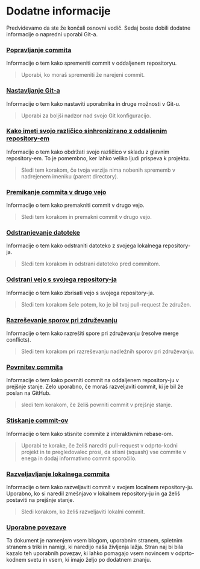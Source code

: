 # Dodatne informacije

Predvidevamo da ste že končali osnovni vodič. Sedaj boste dobili dodatne informacije o napredni uporabi Git-a.

### [Popravljanje commita](amending-a-commit.sl.md)
Informacije o tem kako spremeniti commit v oddaljenem repositoryu.
> Uporabi, ko moraš spremeniti že narejeni commit.

### [Nastavljanje Git-a](configuring-git.sl.md)
Informacije o tem kako nastaviti uporabnika in druge možnosti v Git-u.
> Uporabi za boljši nadzor nad svojo Git konfiguracijo.

### [Kako imeti svojo različico sinhronizirano z oddaljenim repository-em](keeping-your-fork-synced-with-this-repository.sl.md)
Informacije o tem kako obdržati svojo različico v skladu z glavnim repository-em. To je pomembno, ker lahko veliko ljudi prispeva k projektu.
> Sledi tem korakom, če tvoja verzija nima nobenih sprememb v nadrejenem imeniku (parent directory).

### [Premikanje commita v drugo vejo](moving-a-commit-to-a-different-branch.sl.md)
Informacije o tem kako premakniti commit v drugo vejo.
> Sledi tem korakom in premakni commit v drugo vejo.

### [Odstranjevanje datoteke](removing-a-file.sl.md)
Informacije o tem kako odstraniti datoteko z svojega lokalnega repository-ja.
> Sledi tem korakom in odstrani datoteko pred commitom.

### [Odstrani vejo s svojega repository-ja](removing-branch-from-your-repository.sl.md)
Informacije o tem kako zbrisati vejo s svojega repository-ja.
> Sledi tem korakom šele potem, ko je bil tvoj pull-request že združen.

### [Razreševanje sporov pri združevanju](resolving-merge-conflicts.sl.md)
Informacije o tem kako razrešiti spore pri združevanju (resolve merge conflicts).
> Sledi tem korakom pri razreševanju nadležnih sporov pri združevanju.

### [Povrnitev commita](reverting-a-commit.sl.md)
Informacije o tem kako povrniti commit na oddaljenem repository-ju v prejšnje stanje. Zelo uporabno, če moraš razveljaviti commit, ki je bil že poslan na GitHub.
> sledi tem korakom, če želiš povrniti commit v prejšnje stanje.

### [Stiskanje commit-ov](squashing-commits.sl.md)
Informacije o tem kako stisnite commite z interaktivnim rebase-om.
> Uporabi te korake, če želiš narediti pull-request v odprto-kodni projekt in te pregledovalec prosi, da stisni (squash) vse commite v enega in dodaj informativno commit sporočilo.

### [Razveljavljanje lokalnega commita](undoing-a-commit.sl.md)
Informacije o tem kako razveljaviti commit v svojem localnem repository-ju. Uporabno, ko si naredil zmešnjavo v lokalnem repository-ju in ga želiš postaviti na prejšnje stanje.
> Sledi korakom, ko želiš razveljaviti lokalni commit.

### [Uporabne povezave](../git_workflow_scenarios/Useful-links-for-further-learning.md)
Ta dokument je namenjem vsem blogom, uporabnim stranem, spletnim stranem s triki in namigi, ki naredijo naša življenja lažja. Stran naj bi bila kazalo teh uporabnih povezav, ki lahko pomagajo vsem novincem v odprto-kodnem svetu in vsem, ki imajo željo po dodatnem znanju.
